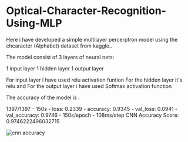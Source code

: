 # Optical-Character-Recognition-Using-MLP

Here i have developed a simple multilayer percerptron model using the chcaracter (Alphabet) dataset from kaggle..

The model consist of 3 layers of neural nets:

1 input layer
1 hidden layer
1 output layer

For input layer i have used relu activation funtion
For the hidden layer it's relu and
For the output layer i have used Softmax activation function

The accuracy of the model is : 

1397/1397 - 150s - loss: 0.2339 - accuracy: 0.9345 - val_loss: 0.0941 - val_accuracy: 0.9746 - 150s/epoch - 108ms/step
CNN Accuracy Score: 0.9746222496032715

![cnn accuracy](https://user-images.githubusercontent.com/76155912/209677675-b6b7d084-4a82-41a4-8048-94b1483f2272.png)
